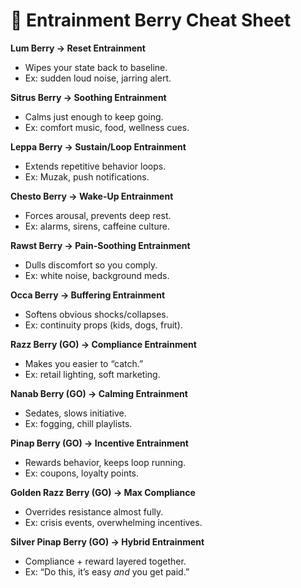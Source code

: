 # 🍓 Entrainment Berry Cheat Sheet

**Lum Berry → Reset Entrainment**  
- Wipes your state back to baseline.  
- Ex: sudden loud noise, jarring alert.  

**Sitrus Berry → Soothing Entrainment**  
- Calms just enough to keep going.  
- Ex: comfort music, food, wellness cues.  

**Leppa Berry → Sustain/Loop Entrainment**  
- Extends repetitive behavior loops.  
- Ex: Muzak, push notifications.  

**Chesto Berry → Wake-Up Entrainment**  
- Forces arousal, prevents deep rest.  
- Ex: alarms, sirens, caffeine culture.  

**Rawst Berry → Pain-Soothing Entrainment**  
- Dulls discomfort so you comply.  
- Ex: white noise, background meds.  

**Occa Berry → Buffering Entrainment**  
- Softens obvious shocks/collapses.  
- Ex: continuity props (kids, dogs, fruit).  

**Razz Berry (GO) → Compliance Entrainment**  
- Makes you easier to “catch.”  
- Ex: retail lighting, soft marketing.  

**Nanab Berry (GO) → Calming Entrainment**  
- Sedates, slows initiative.  
- Ex: fogging, chill playlists.  

**Pinap Berry (GO) → Incentive Entrainment**  
- Rewards behavior, keeps loop running.  
- Ex: coupons, loyalty points.  

**Golden Razz Berry (GO) → Max Compliance**  
- Overrides resistance almost fully.  
- Ex: crisis events, overwhelming incentives.  

**Silver Pinap Berry (GO) → Hybrid Entrainment**  
- Compliance + reward layered together.  
- Ex: “Do this, it’s easy *and* you get paid.”  
